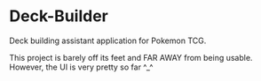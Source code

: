 # Deck-Builder
Deck building assistant application for Pokemon TCG.

This project is barely off its feet and FAR AWAY from being usable. However, the UI is very pretty so far ^_^

